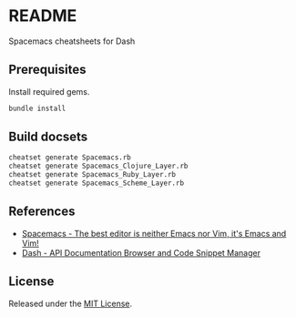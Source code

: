 # README

Spacemacs cheatsheets for Dash

## Prerequisites

Install required gems.

``` bash
bundle install
```

## Build docsets

``` bash
cheatset generate Spacemacs.rb
cheatset generate Spacemacs_Clojure_Layer.rb
cheatset generate Spacemacs_Ruby_Layer.rb
cheatset generate Spacemacs_Scheme_Layer.rb
```

## References

* [Spacemacs - The best editor is neither Emacs nor Vim, it's Emacs and Vim!](http://spacemacs.org)
* [Dash - API Documentation Browser and Code Snippet Manager](https://kapeli.com/dash)

## License

Released under the [MIT License](http://www.opensource.org/licenses/MIT).
